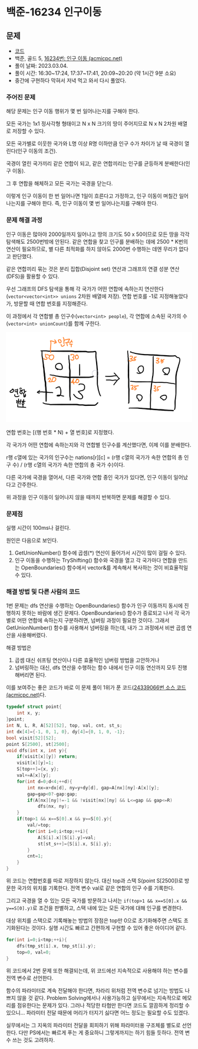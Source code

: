 # 백준-16234 인구이동

## 문제

- [코드](16234.cpp)
- 백준, 골드 5, [16234번: 인구 이동 (acmicpc.net)](https://www.acmicpc.net/problem/16234)
- 풀이 날짜: 2023.03.04.
- 풀이 시간: 16:30~17:24, 17:37~17:41, 20:09~20:20 (약 1시간 9분 소요)
- 중간에 구현하다 막혀서 저녁 먹고 와서 다시 풀었다.

### 주어진 문제

해당 문제는 인구 이동 행위가 몇 번 일어나는지를 구해야 한다.

모든 국가는 1x1 정사각형 형태이고 N x N 크기의 땅이 주어지므로 N x N 2차원 배열로 저장할 수 있다.

모든 국가별로 이웃한 국가와 L명 이상 R명 이하만큼 인구 수가 차이가 날 때 국경이 열린다(인구 이동의 조건).

국경이 열린 국가끼리 같은 연합이 되고, 같은 연합끼리는 인구를 균등하게 분배한다(인구 이동).

그 후 연합을 해체하고 모든 국가는 국경을 닫는다.

이렇게 인구 이동이 한 번 일어나면 1일이 흐른다고 가정하고, 인구 이동이 며칠간 일어나는지를 구해야 한다. 즉, 인구 이동이 몇 번 일어나는지를 구해야 한다.

### 문제 해결 과정

인구 이동은 많아야 2000일까지 일어나고 땅의 크기도 50 x 50이므로 모든 땅을 각각 탐색해도 2500번밖에 안된다. 같은 연합을 찾고 인구를 분배하는 데에 2500 * K번의 연산이 필요하므로, 별 다른 최적화를 하지 않아도 2000번 수행하는 데엔 무리가 없다고 판단했다.

같은 연합끼리 묶는 것은 분리 집합(Disjoint set) 연산과 그래프의 연결 성분 연산(DFS)을 활용할 수 있다.

우선 그래프의 DFS 탐색을 통해 각 국가가 어떤 연합에 속하는지 연산한다(`vector<vector<int>> unions` 2차원 배열에 저장). 연합 번호를 -1로 지정해놓았다가, 방문할 때 연합 번호를 지정해준다.

이 과정에서 각 연합별 총 인구수(`vector<int> people`), 각 연합에 소속된 국가의 수(`vector<int> unionCount`)를 함께 구한다.

![연합 번호는 [(행 번호 * N) + 열 번호]로 지정함](백준-16234_인구이동\연합번호_구하기.png)

연합 번호는 [(행 번호 * N) + 열 번호]로 지정했다.

각 국가가 어떤 연합에 속하는지와 각 연합별 인구수를 계산했다면, 이제 이를 분배한다.

r행 c열에 있는 국가의 인구수는 nations[r][c] = (r행 c열의 국가가 속한 연합의 총 인구 수) / (r행 c열의 국가가 속한 연합의 총 국가 수)이다.

다른 국가에 국경을 열어서, 다른 국가와 연합 중인 국가가 있다면, 인구 이동이 일어났다고 간주한다.

위 과정을 인구 이동이 일어나지 않을 때까지 반복하면 문제를 해결할 수 있다.

### 문제점

실행 시간이 100ms나 걸린다.

원인은 다음으로 보인다.

1. GetUnionNumber() 함수에 곱셈(*) 연산이 들어가서 시간이 많이 걸릴 수 있다.
2. 인구 이동을 수행하는 TryShifting() 함수와 국경을 열고 각 국가마다 연합을 만드는 OpenBoundaries() 함수에서 vector&를 계속해서 복사하는 것이 비효율적일 수 있다.

### 해결 방법 및 다른 사람의 코드

1번 문제는 dfs 연산을 수행하는 OpenBoundaries() 함수가 인구 이동까지 동시에 진행하지 못하는 바람에 생긴 문제다. OpenBoundaries() 함수가 종료되고 나서 각 국가별로 어떤 연합에 속하는지 구분하려면, 넘버링 과정이 필요한 것이다. 그래서 GetUnionNumber() 함수를 사용해서 넘버링을 하는데, 내가 그 과정에서 비싼 곱셈 연산을 사용해버렸다.

해결 방법은

1. 곱셈 대신 쉬프팅 연산이나 다른 효율적인 넘버링 방법을 고안하거나
2. 넘버링하는 대신, dfs 연산을 수행하는 함수 내에서 인구 이동 연산까지 모두 진행해버리면 된다.

이를 보여주는 좋은 코드가 바로 이 문제 풀이 1위가 푼 코드([24339066번 소스 코드 (acmicpc.net)](https://www.acmicpc.net/source/24339066)다.

```cpp
typedef struct point{
	int x, y;
}point;
int N, L, R, A[52][52], top, val, cnt, st_s;
int dx[4]={-1, 0, 1, 0}, dy[4]={0, 1, 0, -1};
bool visit[52][52];
point S[2500], st[2500];
void dfs(int x, int y){
	if(visit[x][y])	return;
	visit[x][y]=1;
	S[top++]={x, y};
	val+=A[x][y];
	for(int d=0;d<4;++d){
		int nx=x+dx[d], ny=y+dy[d], gap=A[nx][ny]-A[x][y];
		gap=gap<0?-gap:gap;
		if(A[nx][ny]!=-1 && !visit[nx][ny] && L<=gap && gap<=R)
			dfs(nx, ny);
	}
	if(top>1 && x==S[0].x && y==S[0].y){
		val/=top;
		for(int i=0;i<top;++i){
			A[S[i].x][S[i].y]=val;
			st[st_s++]={S[i].x, S[i].y};
		}
		cnt=1;
	}
}
```

위 코드는 연합번호를 따로 저장하지 않는다. 대신 top과 스택 S(point S[2500])로 방문한 국가의 위치를 기록한다. 전역 변수 val로 같은 연합의 인구 수를 기록한다.

그리고 국경을 열 수 있는 모든 국가를 방문하고 나서는 `if(top>1 && x==S[0].x && y==S[0].y)`로 조건을 판별하고, 스택 내에 있는 모든 국가에 대해 인구를 변경한다.

대상 위치를 스택으로 기록해놓는 방법의 장점은 top만 0으로 초기화해주면 스택도 초기화된다는 것이다. 실행 시간도 빠르고 간편하게 구현할 수 있어 좋은 아이디어 같다.

```cpp
for(int i=0;i<tmp;++i){
	dfs(tmp_st[i].x, tmp_st[i].y);
	top=0, val=0;
}
```

위 코드에서 2번 문제 또한 해결되는데, 위 코드에선 지속적으로 사용해야 하는 변수를 전역 변수로 선언한다.

함수의 파라미터로 계속 전달해야 한다면, 차라리 위처럼 전역 변수로 넘기는 방법도 나쁘지 않을 것 같다. Problem Solving에서나 사용가능하고 실무에서는 지속적으로 메모리를 점유한다는 문제가 있다. 그러나 적당한 타협만 한다면 코드도 깔끔하게 정리할 수 있으니… 파라미터 전달 때문에 머리가 터지기 싫다면 어느 정도는 필요할 수도 있겠다.

실무에서는 그 지옥의 파라미터 전달을 회피하기 위해 파라미터용 구조체를 별도로 선언한다. 다만 PS에서는 빠르게 푸는 게 중요하니 그렇게까지는 하기 힘들 듯하다. 전역 변수 쓰는 것도 고려하자.
